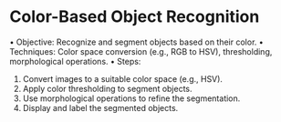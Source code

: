 # Color-Based Object Recognition
•	Objective: Recognize and segment objects based on their color.
•	Techniques: Color space conversion (e.g., RGB to HSV), thresholding, morphological operations.
•	Steps:
1.	Convert images to a suitable color space (e.g., HSV).
2.	Apply color thresholding to segment objects.
3.	Use morphological operations to refine the segmentation.
4.	Display and label the segmented objects.
